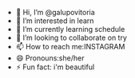 - 👋 Hi, I’m @galupovitoria
- 👀 I’m interested in learn
- 🌱 I’m currently learning schedule
- 💞️ I’m looking to collaborate on try
- 📫 How to reach me:INSTAGRAM
- 😄 Pronouns:she/her
- ⚡ Fun fact: i'm beautiful

<!---
galupovitoria/galupovitoria is a ✨ special ✨ repository because its `README.md` (this file) appears on your GitHub profile.
You can click the Preview link to take a look at your changes.
--->
